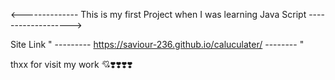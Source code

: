 <-------------- This is my first Project when I was learning Java Script ------------------->

Site Link " --------- https://saviour-236.github.io/caluculater/ -------- "

thxx for visit my work 💘❣️❣️❣️❣️
